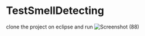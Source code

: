 # TestSmellDetecting
clone the project on eclipse and run
![Screenshot (88)](https://user-images.githubusercontent.com/35559594/68928590-9eec1080-07b4-11ea-8c68-8131a352292e.png)
